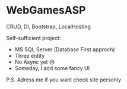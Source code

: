 # WebGamesASP
CRUD, DI, Bootstrap, LocalHosting

Self-sufficient project:
- MS SQL Server (Database First approch)
- Three entity
- No Async yet 😥
- Someday, I add some fancy UI

P.S. Adress me if you want check site personly
